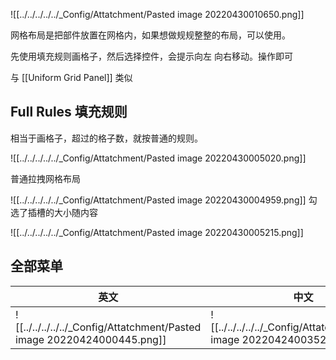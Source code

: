![[../../../../../_Config/Attatchment/Pasted image 20220430010650.png]]

网格布局是把部件放置在网格内，如果想做规规整整的布局，可以使用。

先使用填充规则画格子，然后选择控件，会提示向左 向右移动。操作即可

与 [[Uniform Grid Panel]]  类似

## Full Rules 填充规则

相当于画格子，超过的格子数，就按普通的规则。

![[../../../../../_Config/Attatchment/Pasted image 20220430005020.png]]

普通拉拽网格布局

![[../../../../../_Config/Attatchment/Pasted image 20220430004959.png]]
勾选了插槽的大小随内容

![[../../../../../_Config/Attatchment/Pasted image 20220430005215.png]]



## 全部菜单

| 英文 | 中文 |
| ---- | ---- |
| ![[../../../../../_Config/Attatchment/Pasted image 20220424000445.png]] | ![[../../../../../_Config/Attatchment/Pasted image 20220424003525.png]] |